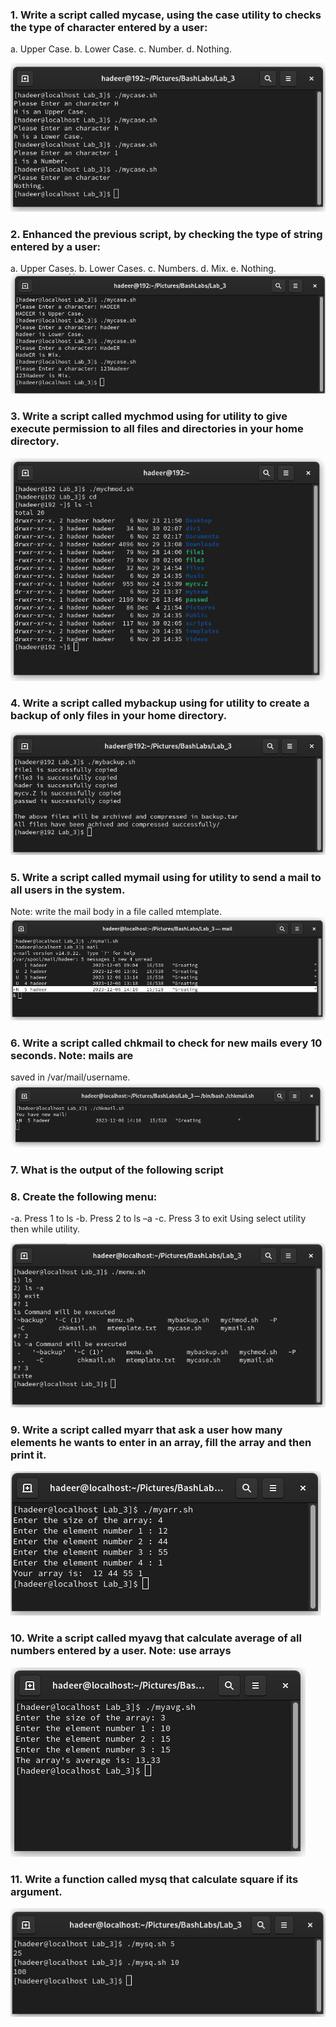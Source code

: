 ### 1. Write a script called mycase, using the case utility to checks the type of character entered by a user:
a. Upper Case.
b. Lower Case.
c. Number.
d. Nothing.

![q1](1)

### 2. Enhanced the previous script, by checking the type of string entered by a user:
a. Upper Cases.
b. Lower Cases.
c. Numbers.
d. Mix.
e. Nothing.
![q2](2)

### 3. Write a script called mychmod using for utility to give execute permission to all files and directories in your home directory.
![q3](3)

### 4. Write a script called mybackup using for utility to create a backup of only files in your home directory.
![q4](4)


### 5. Write a script called mymail using for utility to send a mail to all users in the system.
Note: write the mail body in a file called mtemplate.
![q5](5)


### 6. Write a script called chkmail to check for new mails every 10 seconds. Note: mails are
saved in /var/mail/username.
![q6](6)


### 7. What is the output of the following script

### 8. Create the following menu:
 -a. Press 1 to ls
 -b. Press 2 to ls –a
 -c. Press 3 to exit
 Using select utility then while utility.
 
![q8](8)
 
### 9. Write a script called myarr that ask a user how many elements he wants to enter in an array, fill the array and then print it.

![q9](9)

### 10. Write a script called myavg that calculate average of all numbers entered by a user. Note: use arrays

![q10](10)

### 11. Write a function called mysq that calculate square if its argument.

![11](11)
